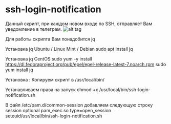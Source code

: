 # ssh-login-notification
Данный скрипт, при каждом новом входе по SSH, отправляет Вам уведомление в телеграм. 
![alt tag](https://github.com/unixhostpro/ssh-login-notification/blob/master/sshlogin.png)

Для работы скрипта Вам понадобится jq 

Установка jq Ubuntu / Linux Mint / Debian
sudo apt install jq

Установка jq CentOS
sudo yum -y install https://dl.fedoraproject.org/pub/epel/epel-release-latest-7.noarch.rpm
sudo yum install jq

Установка :
Копируем скрипт в /usr/local/bin/

Устанавливаем права на запуск 
chmod +x /usr/local/bin/ssh-login-notification.sh

В файл /etc/pam.d/common-session добавляем следующую строку 
session optional pam_exec.so type=open_session seteuid/usr/local/bin/ssh-login-notification.sh
